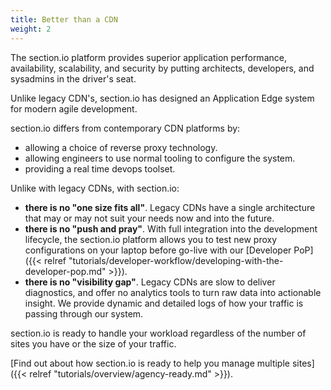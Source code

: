 ```yaml
---
title: Better than a CDN
weight: 2
---
```


The section.io platform provides superior application performance, availability, scalability, and security by putting architects, developers, and sysadmins in the driver's seat. 

Unlike legacy CDN's, section.io has designed an Application Edge system for modern agile development.

section.io differs from contemporary CDN platforms by:

* allowing a choice of reverse proxy technology.
* allowing engineers to use normal tooling to configure the system.
* providing a real time devops toolset.

Unlike with legacy CDNs, with section.io:

* **there is no "one size fits all"**. Legacy CDNs have a single architecture that may or may not suit your needs now and into the future.
* **there is no "push and pray"**. With full integration into the development lifecycle, the section.io platform allows you to test new proxy configurations on your laptop before go-live with our [Developer PoP]({{< relref "tutorials/developer-workflow/developing-with-the-developer-pop.md" >}}).
* **there is no "visibility gap"**. Legacy CDNs are slow to deliver diagnostics, and offer no analytics tools to turn raw data into actionable insight. We provide dynamic and detailed logs of how your traffic is passing through our system.  

section.io is ready to handle your workload regardless of the number of sites you have or the size of your traffic.

[Find out about how section.io is ready to help you manage multiple sites]({{< relref "tutorials/overview/agency-ready.md" >}}).
